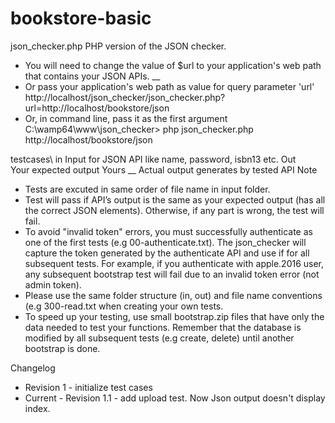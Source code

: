 # bookstore-basic
json_checker.php
PHP version of the JSON checker. 
-	You will need to change the value of $url to your application's web path that 
contains your JSON APIs. __
-	Or pass your application's web path as value for query parameter 'url' 
http://localhost/json_checker/json_checker.php?url=http://localhost/bookstore/json 
-	Or, in command line, pass it as the first argument 
C:\wamp64\www\json_checker\> php json_checker.php http://localhost/bookstore/json 
        
testcases\ 
    in 
        Input for JSON API like name, password, isbn13 etc. 
    Out  
        Your expected output 
    Yours __
        Actual output generates by tested API 
Note 
- Tests are excuted in same order of file name in input folder. 
- Test will pass if API’s output is the same as your expected output (has all the correct JSON elements).
 Otherwise, if any part is wrong, the test will fail. 
- To avoid "invalid token" errors, you must successfully authenticate as one of the first tests (e.g 00-authenticate.txt). 
The json_checker will capture the token generated by the authenticate API and use if for all subsequent tests. 
For example, if you authenticate with apple.2016 user, any subsequent bootstrap test will fail due to an invalid token error (not admin token). 
- Please use the same folder structure (in, out) and file name conventions (e.g 300-read.txt  when creating your own tests.  
- To speed up your testing, use small bootstrap.zip files that have only the data needed to test your functions. 
Remember that the database is modified by all subsequent tests (e.g create, delete) until another bootstrap is done.


Changelog
- Revision 1 - initialize test cases 
- Current - Revision 1.1 - add upload test. Now Json output doesn't display index.



